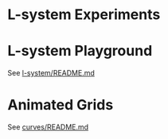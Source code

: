 # L-system Experiments

# L-system Playground

See [l-system/README.md](https://github.com/oneearedrabbit/l-sys-playground/blob/master/l-system/README.md)

# Animated Grids

See [curves/README.md](https://github.com/oneearedrabbit/l-sys-playground/blob/master/curves/README.md)
